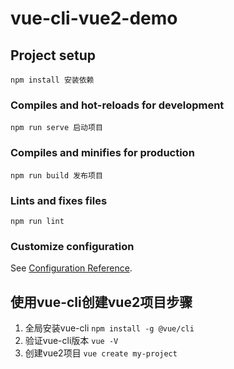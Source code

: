 # vue-cli-vue2-demo

## Project setup
```
npm install 安装依赖
```

### Compiles and hot-reloads for development
```
npm run serve 启动项目
```

### Compiles and minifies for production
```
npm run build 发布项目
```

### Lints and fixes files
```
npm run lint
```

### Customize configuration
See [Configuration Reference](https://cli.vuejs.org/config/).

## 使用vue-cli创建vue2项目步骤
1. 全局安装vue-cli `npm install -g @vue/cli`
2. 验证vue-cli版本 `vue -V`
3. 创建vue2项目 `vue create my-project`

